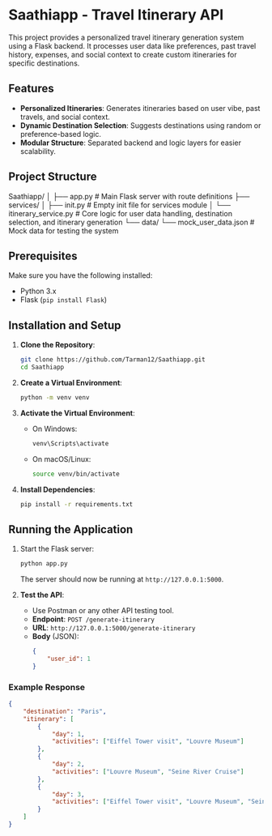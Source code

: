 # Saathiapp - Travel Itinerary API

This project provides a personalized travel itinerary generation system using a Flask backend. It processes user data like preferences, past travel history, expenses, and social context to create custom itineraries for specific destinations.

## Features
- **Personalized Itineraries**: Generates itineraries based on user vibe, past travels, and social context.
- **Dynamic Destination Selection**: Suggests destinations using random or preference-based logic.
- **Modular Structure**: Separated backend and logic layers for easier scalability.

## Project Structure
Saathiapp/ │ ├── app.py # Main Flask server with route definitions ├── services/ │ ├── init.py # Empty init file for services module │ └── itinerary_service.py # Core logic for user data handling, destination selection, and itinerary generation └── data/ └── mock_user_data.json # Mock data for testing the system


## Prerequisites
Make sure you have the following installed:
- Python 3.x
- Flask (`pip install Flask`)

## Installation and Setup

1. **Clone the Repository**:
    ```bash
    git clone https://github.com/Tarman12/Saathiapp.git
    cd Saathiapp
    ```

2. **Create a Virtual Environment**:
    ```bash
    python -m venv venv
    ```

3. **Activate the Virtual Environment**:
    - On Windows:
      ```bash
      venv\Scripts\activate
      ```
    - On macOS/Linux:
      ```bash
      source venv/bin/activate
      ```

4. **Install Dependencies**:
    ```bash
    pip install -r requirements.txt
    ```

## Running the Application

1. Start the Flask server:
    ```bash
    python app.py
    ```

    The server should now be running at `http://127.0.0.1:5000`.

2. **Test the API**:
    - Use Postman or any other API testing tool.
    - **Endpoint**: `POST /generate-itinerary`
    - **URL**: `http://127.0.0.1:5000/generate-itinerary`
    - **Body** (JSON):
      ```json
      {
          "user_id": 1
      }
      ```

### Example Response

```json
{
    "destination": "Paris",
    "itinerary": [
        {
            "day": 1,
            "activities": ["Eiffel Tower visit", "Louvre Museum"]
        },
        {
            "day": 2,
            "activities": ["Louvre Museum", "Seine River Cruise"]
        },
        {
            "day": 3,
            "activities": ["Eiffel Tower visit", "Louvre Museum", "Seine River Cruise"]
        }
    ]
}




